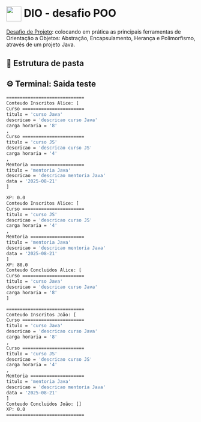 <h1>
    <a href="https://www.dio.me/">
     <img align="center" width="40px" src="https://hermes.digitalinnovation.one/assets/diome/logo-minimized.png"></a>
    <span>DIO - desafio POO</span>
</h1>

[Desafio de Projeto](https://github.com/cami-la/desafio-poo-dio): colocando em prática as principais ferramentas de Orientação a Objetos: Abstração, Encapsulamento, Herança e Polimorfismo, através de um projeto Java.

## 📂 Estrutura de pasta



## ⚙️ Terminal: Saida teste
```bash
=============================
Conteudo Inscritos Alice: [
Curso =======================
titulo = 'curso Java'
descricao = 'descricao curso Java'
carga horaria = '8'
,
Curso =======================
titulo = 'curso JS'
descricao = 'descricao curso JS'
carga horaria = '4'
,
Mentoria ====================
titulo = 'mentoria Java'
descricao = 'descricao mentoria Java'
data = '2025-08-21'
]

XP: 0.0
Conteudo Inscritos Alice: [
Curso =======================
titulo = 'curso JS'
descricao = 'descricao curso JS'
carga horaria = '4'
,
Mentoria ====================
titulo = 'mentoria Java'
descricao = 'descricao mentoria Java'
data = '2025-08-21'
]
XP: 80.0
Conteudo Concluidos Alice: [
Curso =======================
titulo = 'curso Java'
descricao = 'descricao curso Java'
carga horaria = '8'
]

=============================
Conteudo Inscritos João: [
Curso =======================
titulo = 'curso Java'
descricao = 'descricao curso Java'
carga horaria = '8'
,
Curso =======================
titulo = 'curso JS'
descricao = 'descricao curso JS'
carga horaria = '4'
,
Mentoria ====================
titulo = 'mentoria Java'
descricao = 'descricao mentoria Java'
data = '2025-08-21'
]
Conteudo Concluidos João: []
XP: 0.0
=============================
```
